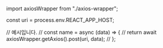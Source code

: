 import axiosWrapper from "./axios-wrapper";

const uri = process.env.REACT_APP_HOST;

// 예시입니다.
// const name = async (data) => {
//   return await axiosWrapper.getAxios().post(uri, data);
// };
